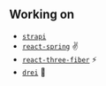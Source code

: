 ## Working on
- [`strapi`](https://github.com/strapi)
- [`react-spring`](https://github.com/pmndrs/react-spring) :v:
- [`react-three-fiber`](https://github.com/pmndrs/react-three-fiber) ⚡
- [`drei`](https://github.com/pmndrs/drei) 🌭
